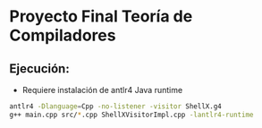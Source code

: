 # Proyecto Final Teoría de Compiladores

## Ejecución:

- Requiere instalación de antlr4 Java runtime

```bash
antlr4 -Dlanguage=Cpp -no-listener -visitor ShellX.g4
g++ main.cpp src/*.cpp ShellXVisitorImpl.cpp -lantlr4-runtime
```
